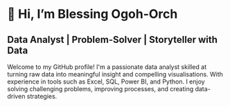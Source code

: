 # 👋 Hi, I’m Blessing Ogoh-Orch
## Data Analyst | Problem-Solver | Storyteller with Data

Welcome to my GitHub profile! I'm a passionate data analyst skilled at turning raw data into meaningful insight and compelling visualisations. With experience in tools such as Excel, SQL, Power BI, and Python. I enjoy solving challenging problems, improving processes, and creating data-driven strategies.

